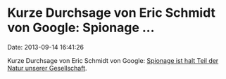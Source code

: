 Kurze Durchsage von Eric Schmidt von Google: Spionage \...
==========================================================

Date: 2013-09-14 16:41:26

Kurze Durchsage von Eric Schmidt von Google: [Spionage ist halt Teil der
Natur unserer
Gesellschaft](http://www.theguardian.com/world/2013/sep/13/eric-schmidt-google-nsa-surveillance).
